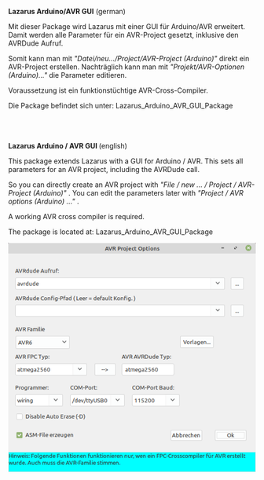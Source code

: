 
<b>Lazarus Arduino/AVR GUI</b> (german)

Mit dieser Package wird Lazarus mit einer GUI für Arduino/AVR erweitert.
Damit werden alle Parameter für ein AVR-Project gesetzt, inklusive den AVRDude Aufruf.

Somit kann man mit <i>"Datei/neu.../Project/AVR-Project (Arduino)"</i> direkt ein AVR-Project erstellen.
Nachträglich kann man mit <i>"Projekt/AVR-Optionen (Arduino)..."</i> die Parameter editieren.

Voraussetzung ist ein funktionstüchtige AVR-Cross-Compiler.

Die Package befindet sich unter: Lazarus_Arduino_AVR_GUI_Package


<br><br><br>
<b> Lazarus Arduino / AVR GUI </b> (english)

This package extends Lazarus with a GUI for Arduino / AVR.
This sets all parameters for an AVR project, including the AVRDude call.

So you can directly create an AVR project with <i> "File / new ... / Project / AVR-Project (Arduino)" </i>.
You can edit the parameters later with <i> "Project / AVR options (Arduino) ..." </i>.

A working AVR cross compiler is required.

The package is located at: Lazarus_Arduino_AVR_GUI_Package

<img src="avr_package.png">


